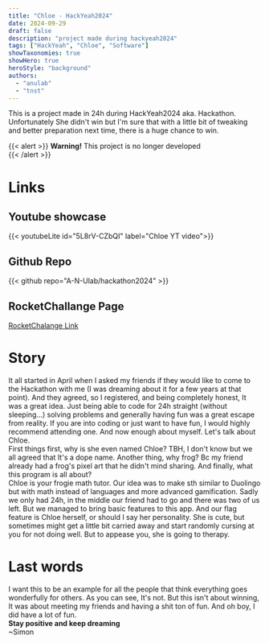 ```yaml
---
title: "Chloe - HackYeah2024"
date: 2024-09-29
draft: false
description: "project made during hackyeah2024"
tags: ["HackYeah", "Chloe", "Software"]
showTaxonomies: true
showHero: true
heroStyle: "background"
authors:
  - "anulab"
  - "tnst"
---
```

This is a project made in 24h during HackYeah2024 aka. Hackathon. Unfortunately She didn't win but I'm sure that with a little bit of tweaking and better
preparation next time, there is a huge chance to win.

{{< alert >}}
**Warning!** This project is no longer developed    
{{< /alert >}}     

# Links
## Youtube showcase
{{< youtubeLite id="5L8rV-CZbQI" label="Chloe YT video">}}
## Github Repo
{{< github repo="A-N-Ulab/hackathon2024" >}}
## RocketChallange Page
[RocketChalange Link](https://challengerocket.com/hackyeah-2024/works/chloe--twoja-matematyczna-zaba-55cd29#go-pagecontent)

# Story
It all started in April when I asked my friends if they would like to come to the Hackathon with me (I was dreaming about it for a few years at that point).
And they agreed, so I registered, and being completely honest, It was a great idea. Just being able to code for 24h straight (without sleeping...) solving problems and generally having fun was a great escape from reality. If you are into coding or just want to have fun, I would highly recommend attending one. And
now enough about myself. Let's talk about Chloe.\
First things first, why is she even named Chloe? TBH, I don't know but we all agreed that It's a dope name. Another thing, why frog? Bc my friend already had
a frog's pixel art that he didn't mind sharing. And finally, what this program is all about?\
Chloe is your frogie math tutor. Our idea was to make sth similar to Duolingo but with math instead of languages and more advanced gamification. Sadly we only had
24h, in the middle our friend had to go and there was two of us left. But we managed to bring basic features to this app. And our flag feature is Chloe herself,
or should I say her personality. She is cute, but sometimes might get a little bit carried away and start randomly cursing at you for not doing well. But to
appease you, she is going to therapy.
# Last words
I want this to be an example for all the people that think everything goes wonderfully for others. As you can see, It's not. But this isn't about winning,
It was about meeting my friends and having a shit ton of fun. And oh boy, I did have a lot of fun.\
**Stay positive and keep dreaming**\
~Simon
